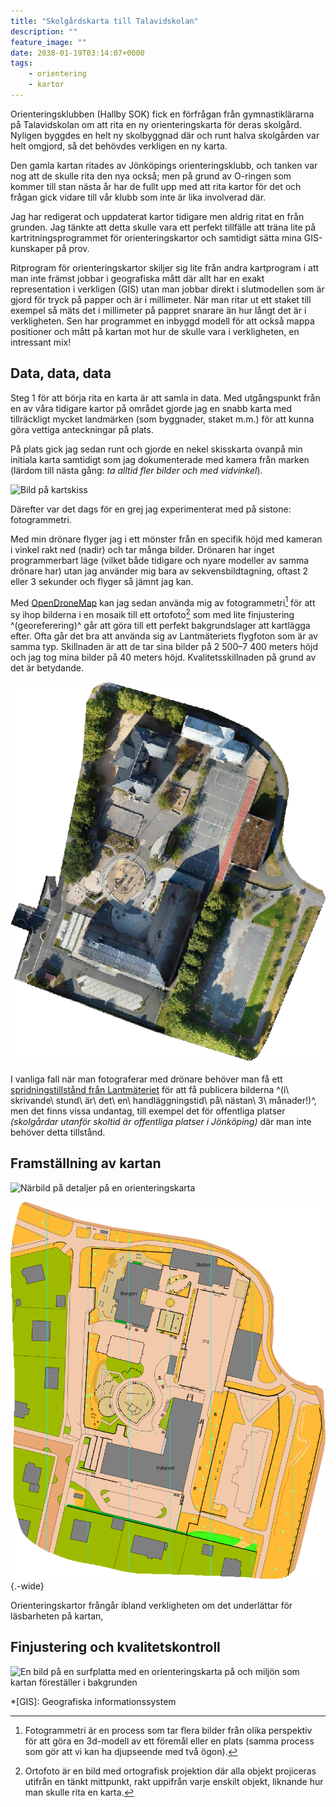 ```yaml
---
title: "Skolgårdskarta till Talavidskolan"
description: ""
feature_image: ""
date: 2038-01-19T03:14:07+0000
tags:
    - orientering
    - kartor
---
```


Orienteringsklubben (Hallby SOK) fick en förfrågan från gymnastiklärarna på Talavidskolan om att rita en ny orienteringskarta för deras skolgård. Nyligen byggdes en helt ny skolbyggnad där och runt halva skolgården var helt omgjord, så det behövdes verkligen en ny karta.

Den gamla kartan ritades av Jönköpings orienteringsklubb, och tanken var nog att de skulle rita den nya också; men på grund av O-ringen som kommer till stan nästa år har de fullt upp med att rita kartor för det och frågan gick vidare till vår klubb som inte är lika involverad där.

Jag har redigerat och uppdaterat kartor tidigare men aldrig ritat en från grunden. Jag tänkte att detta skulle vara ett perfekt tillfälle att träna lite på kartritningsprogrammet för orienteringskartor och samtidigt sätta mina GIS-kunskaper på prov.

Ritprogram för orienteringskartor skiljer sig lite från andra kartprogram i att man inte främst jobbar i geografiska mått där allt har en exakt representation i verkligen (GIS) utan man jobbar direkt i slutmodellen som är gjord för tryck på papper och är i millimeter. När man ritar ut ett staket till exempel så mäts det i millimeter på pappret snarare än hur långt det är i verkligheten. Sen har programmet en inbyggd modell för att också mappa positioner och mått på kartan mot hur de skulle vara i verkligheten, en intressant mix!

## Data, data, data

Steg 1 för att börja rita en karta är att samla in data. Med utgångspunkt från en av våra tidigare kartor på området gjorde jag en snabb karta med tillräckligt mycket landmärken (som byggnader, staket m.m.) för att kunna göra vettiga anteckningar på plats.

På plats gick jag sedan runt och gjorde en nekel skisskarta ovanpå min initiala karta samtidigt som jag dokumenterade med kamera från marken (lärdom till nästa gång: *ta alltid fler bilder och med vidvinkel*).

![Bild på kartskiss]()

Därefter var det dags för en grej jag experimenterat med på sistone: fotogrammetri.

Med min drönare flyger jag i ett mönster från en specifik höjd med kameran i vinkel rakt ned (nadir) och tar många bilder. Drönaren har inget programmerbart läge (vilket både tidigare och nyare modeller av samma drönare har) utan jag använder mig bara av sekvensbildtagning, oftast 2 eller 3 sekunder och flyger så jämnt jag kan.

Med [OpenDroneMap] kan jag sedan använda mig av fotogrammetri[^1] för att sy ihop bilderna i en mosaik till ett ortofoto[^2] som med lite finjustering ^(georeferering)^ går att göra till ett perfekt bakgrundslager att kartlägga efter. Ofta går det bra att använda sig av Lantmäteriets flygfoton som är av samma typ. Skillnaden är att de tar sina bilder på 2 500–7 400 meters höjd och jag tog mina bilder på 40 meters höjd. Kvalitetsskillnaden på grund av det är betydande.

![Ortofoto över Talavidskolan](2024-09-08_ortofoto_talavidskolan.png "Ortofotot finns publicerad i den öppna datamängden [OpenAerialMap](https://map.openaerialmap.org/#/14.15227621793747,57.78577506174773,18/square/12003212022102000121/66dec62ccd0baa0001b61ffb)")

I vanliga fall när man fotograferar med drönare behöver man få ett [spridningstillstånd från Lantmäteriet] för att få publicera bilderna ^(i\ skrivande\ stund\ är\ det\ en\ handläggningstid\ på\ nästan\ 3\ månader!)^, men det finns vissa undantag, till exempel det för offentliga platser *(skolgårdar utanför skoltid är offentliga platser i Jönköping)* där man inte behöver detta tillstånd.

## Framställning av kartan

![Närbild på detaljer på en orienteringskarta]()

![Hela den färdiga orienteringskartan](karta.png){.-wide}

Orienteringskartor frångår ibland verkligheten om det underlättar för läsbarheten på kartan, 

## Finjustering och kvalitetskontroll

![En bild på en surfplatta med en orienteringskarta på och miljön som kartan föreställer i bakgrunden]()

*[GIS]: Geografiska informationssystem

[^1]: Fotogrammetri är en process som tar flera bilder från olika perspektiv för att göra en 3d-modell av ett föremål eller en plats (samma process som gör att vi kan ha djupseende med två ögon).
[^2]: Ortofoto är en bild med ortografisk projektion där alla objekt projiceras utifrån en tänkt mittpunkt, rakt uppifrån varje enskilt objekt, liknande hur man skulle rita en karta.

[OpenDroneMap]: https://www.opendronemap.org/
[spridningstillstånd från Lantmäteriet]: https://www.lantmateriet.se/sv/spridningstillstand/
